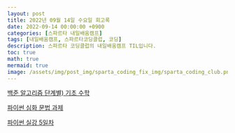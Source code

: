 ```yaml
---
layout: post
title: 2022년 09월 14일 수요일 회고록
date: 2022-09-14 00:00:00 +0900
categories: [스파르타 내일배움캠프]
tags: [내일배움캠프, 스파르타코딩클럽, 코딩]
description: 스파르타 코딩클럽의 내일배움캠프 TIL입니다.
toc: true
math: true
mermaid: true
image: /assets/img/post_img/sparta_coding_fix_img/sparta_coding_club.png
---
```

[백준 알고리즘 단계별) 기초 수학](https://hana98.tistory.com/62?category=998370)

[파이썬 심화 문법 과제](https://hana98.tistory.com/61?category=998904 )

[파이썬 실강 5일차](https://hana98.tistory.com/60?category=998904 )


